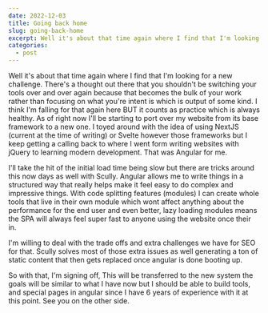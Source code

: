 ```yaml
---
date: 2022-12-03
title: Going back home
slug: going-back-home
excerpt: Well it's about that time again where I find that I'm looking for a new challenge.
categories:
  - post
---
```


Well it's about that time again where I find that I'm looking for a new challenge. There's a thought out there that you shouldn't be switching your tools over and over again because that becomes the bulk of your work rather than focusing on what you're intent is which is output of some kind. I think I'm falling for that again here BUT it counts as practice which is always healthy. As of right now I'll be starting to port over my website from its base framework to a new one. I toyed around with the idea of using NextJS (current at the time of writing) or Svelte however those frameworks but I keep getting a calling back to where I went form writing websites with jQuery to learning modern development. That was Angular for me.

I'll take the hit of the initial load time being slow but there are tricks around this now days as well with Scully. Angular allows me to write things in a structured way that really helps make it feel easy to do complex and impressive things. With code splitting features (modules) I can create whole tools that live in their own module which wont affect anything about the performance for the end user and even better, lazy loading modules means the SPA will always feel super fast to anyone using the website once their in.

I'm willing to deal with the trade offs and extra challenges we have for SEO for that. Scully solves most of those extra issues as well generating a ton of static content that then gets replaced once angular is done booting up.

So with that, I'm signing off, This will be transferred to the new system the goals will be similar to what I have now but I should be able to build tools, and special pages in angular since I have 6 years of experience with it at this point. See you on the other side.
